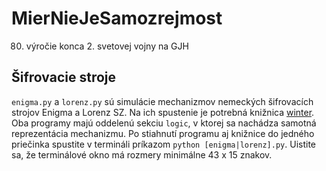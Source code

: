 # MierNieJeSamozrejmost
80. výročie konca 2. svetovej vojny na GJH

## Šifrovacie stroje

`enigma.py` a `lorenz.py` sú simulácie mechanizmov nemeckých šifrovacích strojov Enigma a Lorenz SZ. Na ich spustenie je potrebná knižnica [winter](https://github.com/mk8-bruh/winter.py). Oba programy majú oddelenú sekciu `logic`, v ktorej sa nachádza samotná reprezentácia mechanizmu. Po stiahnutí programu aj knižnice do jedného priečinka spustite v termináli príkazom `python [enigma|lorenz].py`. Uistite sa, že terminálové okno má rozmery minimálne 43 x 15 znakov.
